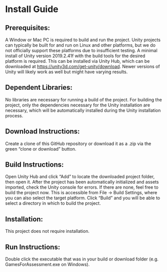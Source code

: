 # Install Guide

## Prerequisites:
A Window or Mac PC is required to build and run the project. Unity projects can typically be built for and run on Linux and other platforms, but we do not officially support these platforms due to insufficient testing.
A minimal install of Unity version 2019.2.41f with the build tools for the desired platform is required. This can be installed via Unity Hub, which can be downloaded at https://unity3d.com/get-unity/download. Newer versions of Unity will likely work as well but might have varying results.

## Dependent Libraries:

No libraries are necessary for running a build of the project. For building the project, only the dependencies necessary for the Unity installation are necessary, which will be automatically installed during the Unity installation process.

## Download Instructions:
Create a clone of this GitHub repository or download it as a .zip via the green “clone or download” button.

## Build Instructions:

Open Unity Hub and click “Add” to locate the downloaded project folder, then open it. After the project has been automatically initialized and assets imported, check the Unity console for errors. If there are none, feel free to build the project now. This is accessible from File -> Build Settings, where you can also select the target platform. Click “Build” and you will be able to select a directory in which to build the project.

## Installation:

This project does not require installation.

## Run Instructions:

Double click the executable that was in your build or download folder (e.g. GamesForAssessment.exe on Windows).
